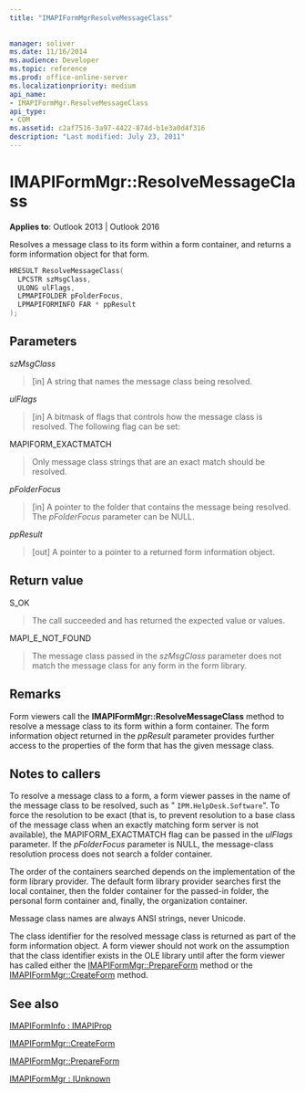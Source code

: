 ```yaml
---
title: "IMAPIFormMgrResolveMessageClass"
 
 
manager: soliver
ms.date: 11/16/2014
ms.audience: Developer
ms.topic: reference
ms.prod: office-online-server
ms.localizationpriority: medium
api_name:
- IMAPIFormMgr.ResolveMessageClass
api_type:
- COM
ms.assetid: c2af7516-3a97-4422-874d-b1e3a0d4f316
description: "Last modified: July 23, 2011"
---
```


# IMAPIFormMgr::ResolveMessageClass

  
  
**Applies to**: Outlook 2013 | Outlook 2016 
  
Resolves a message class to its form within a form container, and returns a form information object for that form.
  
```cpp
HRESULT ResolveMessageClass(
  LPCSTR szMsgClass,
  ULONG ulFlags,
  LPMAPIFOLDER pFolderFocus,
  LPMAPIFORMINFO FAR * ppResult
);
```

## Parameters

 _szMsgClass_
  
> [in] A string that names the message class being resolved.
    
 _ulFlags_
  
> [in] A bitmask of flags that controls how the message class is resolved. The following flag can be set:
    
MAPIFORM_EXACTMATCH 
  
> Only message class strings that are an exact match should be resolved.
    
 _pFolderFocus_
  
> [in] A pointer to the folder that contains the message being resolved. The  _pFolderFocus_ parameter can be NULL. 
    
 _ppResult_
  
> [out] A pointer to a pointer to a returned form information object.
    
## Return value

S_OK 
  
> The call succeeded and has returned the expected value or values.
    
MAPI_E_NOT_FOUND 
  
> The message class passed in the  _szMsgClass_ parameter does not match the message class for any form in the form library. 
    
## Remarks

Form viewers call the **IMAPIFormMgr::ResolveMessageClass** method to resolve a message class to its form within a form container. The form information object returned in the _ppResult_ parameter provides further access to the properties of the form that has the given message class. 
  
## Notes to callers

To resolve a message class to a form, a form viewer passes in the name of the message class to be resolved, such as " `IPM.HelpDesk.Software`". To force the resolution to be exact (that is, to prevent resolution to a base class of the message class when an exactly matching form server is not available), the MAPIFORM_EXACTMATCH flag can be passed in the  _ulFlags_ parameter. If the  _pFolderFocus_ parameter is NULL, the message-class resolution process does not search a folder container. 
  
The order of the containers searched depends on the implementation of the form library provider. The default form library provider searches first the local container, then the folder container for the passed-in folder, the personal form container and, finally, the organization container.
  
Message class names are always ANSI strings, never Unicode.
  
The class identifier for the resolved message class is returned as part of the form information object. A form viewer should not work on the assumption that the class identifier exists in the OLE library until after the form viewer has called either the [IMAPIFormMgr::PrepareForm](imapiformmgr-prepareform.md) method or the [IMAPIFormMgr::CreateForm](imapiformmgr-createform.md) method. 
  
## See also



[IMAPIFormInfo : IMAPIProp](imapiforminfoimapiprop.md)
  
[IMAPIFormMgr::CreateForm](imapiformmgr-createform.md)
  
[IMAPIFormMgr::PrepareForm](imapiformmgr-prepareform.md)
  
[IMAPIFormMgr : IUnknown](imapiformmgriunknown.md)

